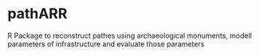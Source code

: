 # pathARR
R Package to reconstruct pathes using archaeological monuments, modell parameters of infrastructure and evaluate those parameters
